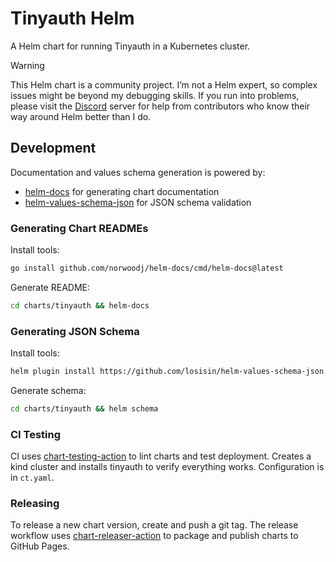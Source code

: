 # Tinyauth Helm

A Helm chart for running Tinyauth in a Kubernetes cluster.

> [!WARNING]
> This Helm chart is a community project. I’m not a Helm expert, so complex issues might be beyond my debugging skills. If you run into problems, please visit the [Discord](https://discord.gg/eHzVaCzRRd) server for help from contributors who know their way around Helm better than I do.

## Development

Documentation and values schema generation is powered by:

- [helm-docs](https://github.com/norwoodj/helm-docs) for generating chart documentation
- [helm-values-schema-json](https://github.com/losisin/helm-values-schema-json) for JSON schema validation

### Generating Chart READMEs

Install tools:

```bash
go install github.com/norwoodj/helm-docs/cmd/helm-docs@latest
```

Generate README:

```bash
cd charts/tinyauth && helm-docs
```

### Generating JSON Schema

Install tools:

```bash
helm plugin install https://github.com/losisin/helm-values-schema-json.git
```

Generate schema:

```bash
cd charts/tinyauth && helm schema
```

### CI Testing

CI uses [chart-testing-action](https://github.com/helm/chart-testing-action) to lint charts and test deployment. Creates a kind cluster and installs tinyauth to verify everything works. Configuration is in `ct.yaml`.

### Releasing

To release a new chart version, create and push a git tag. The release workflow uses [chart-releaser-action](https://github.com/helm/chart-releaser-action) to package and publish charts to GitHub Pages.
